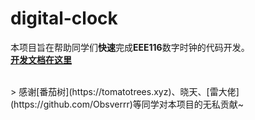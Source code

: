 # digital-clock

本项目旨在帮助同学们**快速**完成**EEE116**数字时钟的代码开发。<br/>
[**开发文档在这里**](https://digitalclock.eee.dog)

<br/>
> 感谢[番茄树](https://tomatotrees.xyz)、晓天、[雷大佬](https://github.com/Obsverrr)等同学对本项目的无私贡献~
